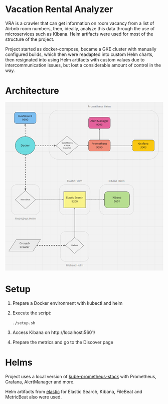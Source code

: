 # Vacation Rental Analyzer
VRA is a crawler that can get information on room vacancy from a list of Airbnb room numbers, then, ideally, analyze this data through the use of microservices such as Kibana. Helm artifacts were used for most of the structure of the project.

Project started as docker-compose, became a GKE cluster with manually configured builds, which then were readapted into custom Helm charts, then resignated into using Helm artifacts with custom values due to intercommunication issues, but lost a considerable amount of control in the way.

# Architecture
![](chart.png)

# Setup

1. Prepare a Docker environment with kubectl and helm

2. Execute the script:  

    ```./setup.sh```

3. Access Kibana on http://localhost:5601/

4. Prepare the metrics and go to the Discover page

# Helms

Project uses a local version of [kube-prometheus-stack](https://artifacthub.io/packages/helm/prometheus-community/kube-prometheus-stack/10.0.1) with Prometheus, Grafana, AlertManager and more.  

Helm artifacts from [elastic](https://helm.elastic.co) for Elastic Search, Kibana, FileBeat and MetricBeat also were used.